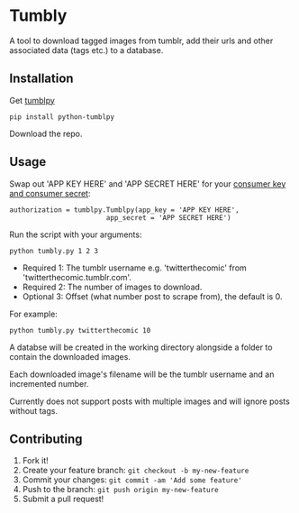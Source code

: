 # Tumbly

A tool to download tagged images from tumblr, add their urls and other associated data (tags etc.) to a database.

## Installation

Get [tumblpy](https://github.com/michaelhelmick/python-tumblpy)

    pip install python-tumblpy

Download the repo.

## Usage
Swap out 'APP KEY HERE' and 'APP SECRET HERE' for your [consumer key and consumer secret](https://www.tumblr.com/docs/en/api/v2):

    authorization = tumblpy.Tumblpy(app_key = 'APP KEY HERE',
					    	app_secret = 'APP SECRET HERE')

Run the script with your arguments:

    python tumbly.py 1 2 3
		
- Required 1: The tumblr username e.g. 'twitterthecomic' from 'twitterthecomic.tumblr.com'.
- Required 2: The number of images to download.
- Optional 3: Offset (what number post to scrape from), the default is 0.

For example:

    python tumbly.py twitterthecomic 10

A databse will be created in the working directory alongside a folder to contain the downloaded images.

Each downloaded image's filename will be the tumblr username and an incremented number.

Currently does not support posts with multiple images and will ignore posts without tags.
		
## Contributing
1. Fork it!
2. Create your feature branch: `git checkout -b my-new-feature`
3. Commit your changes: `git commit -am 'Add some feature'`
4. Push to the branch: `git push origin my-new-feature`
5. Submit a pull request!


